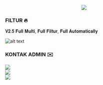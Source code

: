 <p align="center">
<img src="https://readme-typing-svg.demolab.com?font=Capriola&size=40&duration=5500&pause=450&color=F70069&background=FFFFAA00&center=true&random=false&width=600&height=100&lines=TUNNEL-STORES;AUTOSCRIPT VVIP" />
</p>

### FILTUR 🔥
𝐕𝟐.𝟓 𝐅𝐮𝐥𝐥 𝐌𝐮𝐥𝐭𝐢, 𝐅𝐮𝐥𝐥 𝐅𝐢𝐥𝐭𝐮𝐫, 𝐅𝐮𝐥𝐥 𝐀𝐮𝐭𝐨𝐦𝐚𝐭𝐢𝐜𝐚𝐥𝐥𝐲

![alt text](https://github.com/oktaviaps/permission/blob/main/install.jpg?raw=true)

### KONTAK ADMIN ✉️
<a href="https://t.me/diwayaa" target=”_blank”><img src="https://img.shields.io/static/v1?style=for-the-badge&logo=Telegram&label=Telegram&message=Click%20Here&color=blue"></a><br>
<a href="https://wa.me/6281228861758" target=”_blank”><img src="https://img.shields.io/static/v1?style=for-the-badge&logo=Whatsapp&label=Whatsapp&message=Click%20Here&color=green"></a><br>
![](https://raw.githubusercontent.com/oktaviaps/oktaviaps/main/profile-summary-card-output/tokyonight/0-profile-details.svg)
